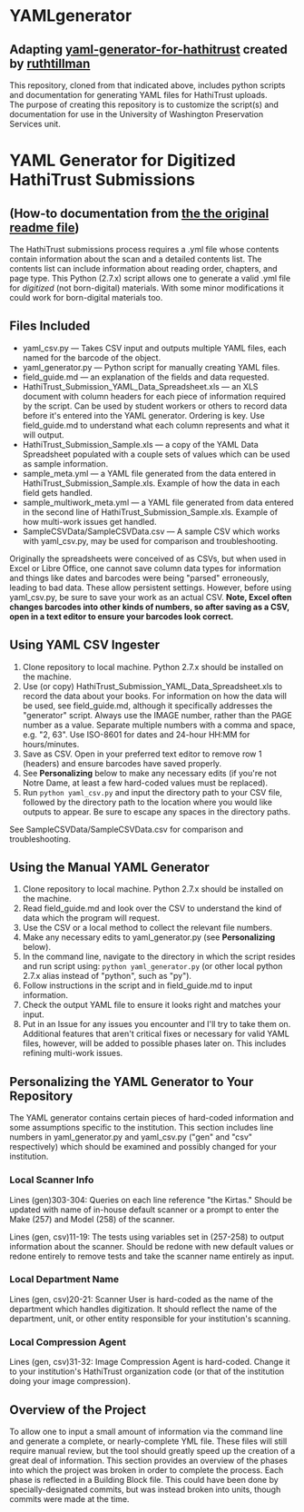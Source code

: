 # YAMLgenerator
## Adapting [yaml-generator-for-hathitrust](https://github.com/ruthtillman/yaml-generator-for-hathitrust) created by [ruthtillman](https://github.com/ruthtillman)
This repository, cloned from that indicated above, includes python scripts and documentation for generating YAML files for HathiTrust uploads.  
The purpose of creating this repository is to customize the script(s) and documentation for use in the University of Washington Preservation Services unit.

# YAML Generator for Digitized HathiTrust Submissions  
## (How-to documentation from [the the original readme file](https://github.com/ruthtillman/yaml-generator-for-hathitrust/blob/master/README.md))

The HathiTrust submissions process requires a .yml file whose contents contain information about the scan and a detailed contents list. The contents list can include information about reading order, chapters, and page type. This Python (2.7.x) script allows one to generate a valid .yml file for *digitized* (not born-digital) materials. With some minor modifications it could work for born-digital materials too.

## Files Included

- yaml_csv.py &mdash; Takes CSV input and outputs multiple YAML files, each named for the barcode of the object.
- yaml_generator.py &mdash; Python script for manually creating YAML files.
- field_guide.md &mdash; an explanation of the fields and data requested.
- HathiTrust_Submission_YAML_Data_Spreadsheet.xls &mdash; an XLS document with column headers for each piece of information required by the script. Can be used by student workers or others to record data before it's entered into the YAML generator. Ordering is key. Use field_guide.md to understand what each column represents and what it will output.
- HathiTrust_Submission_Sample.xls &mdash; a copy of the YAML Data Spreadsheet populated with a couple sets of values which can be used as sample information.
- sample_meta.yml &mdash; a YAML file generated from the data entered in HathiTrust_Submission_Sample.xls. Example of how the data in each field gets handled.
- sample_multiwork_meta.yml &mdash; a YAML file generated from data entered in the second line of HathiTrust_Submission_Sample.xls. Example of how multi-work issues get handled.
- SampleCSVData/SampleCSVData.csv &mdash; A sample CSV which works with yaml_csv.py, may be used for comparison and troubleshooting.

Originally the spreadsheets were conceived of as CSVs, but when used in Excel or Libre Office, one cannot save column data types for information and things like dates and barcodes were being "parsed" erroneously, leading to bad data. These allow persistent settings. However, before using yaml_csv.py, be sure to save your work as an actual CSV. **Note, Excel often changes barcodes into other kinds of numbers, so after saving as a CSV, open in a text editor to ensure your barcodes look correct.**

## Using YAML CSV Ingester

1. Clone repository to local machine. Python 2.7.x should be installed on the machine.
2. Use (or copy) HathiTrust_Submission_YAML_Data_Spreadsheet.xls to record the data about your books. For information on how the data will be used, see field_guide.md, although it specifically addresses the "generator" script. Always use the IMAGE number, rather than the PAGE number as a value. Separate multiple numbers with a comma and space, e.g. "2, 63". Use ISO-8601 for dates and 24-hour HH:MM for hours/minutes.
3. Save as CSV. Open in your preferred text editor to remove row 1 (headers) and ensure barcodes have saved properly.
4. See **Personalizing** below to make any necessary edits (if you're not Notre Dame, at least a few hard-coded values must be replaced).
4. Run `python yaml_csv.py` and input the directory path to your CSV file, followed by the directory path to the location where you would like outputs to appear. Be sure to escape any spaces in the directory paths.

See SampleCSVData/SampleCSVData.csv for comparison and troubleshooting.

## Using the Manual YAML Generator

1. Clone repository to local machine. Python 2.7.x should be installed on the machine.
2. Read field_guide.md and look over the CSV to understand the kind of data which the program will request.
3. Use the CSV or a local method to collect the relevant file numbers.
4. Make any necessary edits to yaml_generator.py (see **Personalizing** below).
5. In the command line, navigate to the directory in which the script resides and run script using: `python yaml_generator.py` (or other local python 2.7.x alias instead of "python", such as "py").
6. Follow instructions in the script and in field_guide.md to input information.
7. Check the output YAML file to ensure it looks right and matches your input.
8. Put in an Issue for any issues you encounter and I'll try to take them on. Additional features that aren't critical fixes or necessary for valid YAML files, however, will be added to possible phases later on. This includes refining multi-work issues.

## Personalizing the YAML Generator to Your Repository

The YAML generator contains certain pieces of hard-coded information and some assumptions specific to the institution. This section includes line numbers in yaml_generator.py and yaml_csv.py ("gen" and "csv" respectively) which should be examined and possibly changed for your institution.

### Local Scanner Info

Lines (gen)303-304: Queries on each line reference "the Kirtas." Should be updated with name of in-house default scanner or a prompt to enter the Make (257) and Model (258) of the scanner.

Lines (gen, csv)11-19: The tests using variables set in (257-258) to output information about the scanner. Should be redone with new default values or redone entirely to remove tests and take the scanner name entirely as input.

### Local Department Name

Lines (gen, csv)20-21: Scanner User is hard-coded as the name of the department which handles digitization. It should reflect the name of the department, unit, or other entity responsible for your institution's scanning.

### Local Compression Agent

Lines (gen, csv)31-32: Image Compression Agent is hard-coded. Change it to your institution's HathiTrust organization code (or that of the institution doing your image compression).

## Overview of the Project

To allow one to input a small amount of information via the command line and generate a complete, or nearly-complete YML file. These files will still require manual review, but the tool should greatly speed up the creation of a great deal of information. This section provides an overview of the phases into which the project was broken in order to complete the process. Each phase is reflected in a Building Block file. This could have been done by specially-designated commits, but was instead broken into units, though commits were made at the time.

